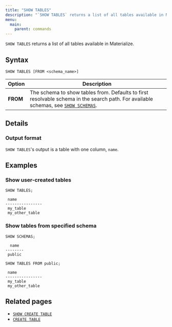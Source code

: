 ```yaml
---
title: "SHOW TABLES"
description: "`SHOW TABLES` returns a list of all tables available in Materialize."
menu:
  main:
    parent: commands
---
```


`SHOW TABLES` returns a list of all tables available in Materialize.

## Syntax

```mzsql
SHOW TABLES [FROM <schema_name>]
```

Option | Description
------|-----
**FROM**| The schema to show tables from. Defaults to first resolvable schema in the search path. For available schemas, see [`SHOW SCHEMAS`](../show-schemas).

## Details

### Output format

`SHOW TABLES`'s output is a table with one column, `name`.

## Examples

### Show user-created tables
```mzsql
SHOW TABLES;
```
```nofmt
 name
----------------
 my_table
 my_other_table
```

### Show tables from specified schema
```mzsql
SHOW SCHEMAS;
```
```nofmt
  name
--------
 public
```
```mzsql
SHOW TABLES FROM public;
```
```nofmt
 name
----------------
 my_table
 my_other_table
```

## Related pages

- [`SHOW CREATE TABLE`](../show-create-table)
- [`CREATE TABLE`](../create-table)
